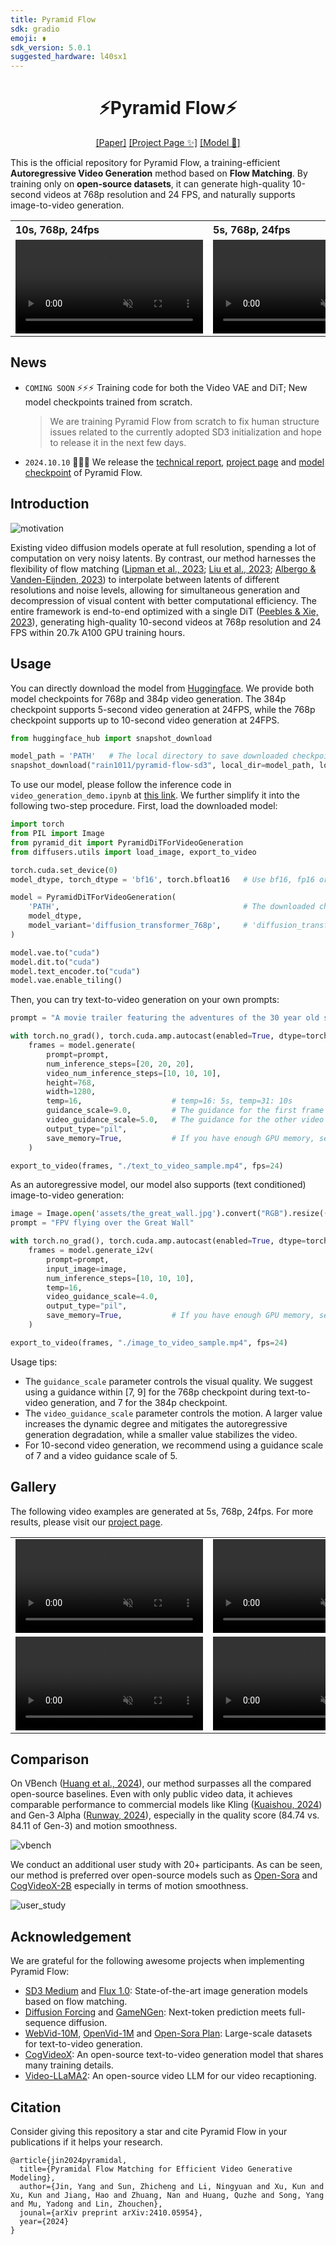 ```yaml
---
title: Pyramid Flow
sdk: gradio
emoji: ⚱️
sdk_version: 5.0.1
suggested_hardware: l40sx1
---
```

<div align="center">

# ⚡️Pyramid Flow⚡️

[[Paper]](https://arxiv.org/abs/2410.05954) [[Project Page ✨]](https://pyramid-flow.github.io) [[Model 🤗]](https://huggingface.co/rain1011/pyramid-flow-sd3)

</div>

This is the official repository for Pyramid Flow, a training-efficient **Autoregressive Video Generation** method based on **Flow Matching**. By training only on **open-source datasets**, it can generate high-quality 10-second videos at 768p resolution and 24 FPS, and naturally supports image-to-video generation.

<table class="center" border="0" style="width: 100%; text-align: left;">
<tr>
  <th>10s, 768p, 24fps</th>
  <th>5s, 768p, 24fps</th>
  <th>Image-to-video</th>
</tr>
<tr>
  <td><video src="https://github.com/user-attachments/assets/9935da83-ae56-4672-8747-0f46e90f7b2b" autoplay muted loop playsinline></video></td>
  <td><video src="https://github.com/user-attachments/assets/3412848b-64db-4d9e-8dbf-11403f6d02c5" autoplay muted loop playsinline></video></td>
  <td><video src="https://github.com/user-attachments/assets/3bd7251f-7b2c-4bee-951d-656fdb45f427" autoplay muted loop playsinline></video></td>
</tr>
</table>

## News

* `COMING SOON` ⚡️⚡️⚡️ Training code for both the Video VAE and DiT; New model checkpoints trained from scratch.
  
  > We are training Pyramid Flow from scratch to fix human structure issues related to the currently adopted SD3 initialization and hope to release it in the next few days.
* `2024.10.10`  🚀🚀🚀 We release the [technical report](https://arxiv.org/abs/2410.05954), [project page](https://pyramid-flow.github.io) and [model checkpoint](https://huggingface.co/rain1011/pyramid-flow-sd3) of Pyramid Flow.

## Introduction

![motivation](assets/motivation.jpg)

Existing video diffusion models operate at full resolution, spending a lot of computation on very noisy latents. By contrast, our method harnesses the flexibility of flow matching ([Lipman et al., 2023](https://openreview.net/forum?id=PqvMRDCJT9t); [Liu et al., 2023](https://openreview.net/forum?id=XVjTT1nw5z); [Albergo & Vanden-Eijnden, 2023](https://openreview.net/forum?id=li7qeBbCR1t)) to interpolate between latents of different resolutions and noise levels, allowing for simultaneous generation and decompression of visual content with better computational efficiency. The entire framework is end-to-end optimized with a single DiT ([Peebles & Xie, 2023](http://openaccess.thecvf.com/content/ICCV2023/html/Peebles_Scalable_Diffusion_Models_with_Transformers_ICCV_2023_paper.html)), generating high-quality 10-second videos at 768p resolution and 24 FPS within 20.7k A100 GPU training hours.

## Usage

You can directly download the model from [Huggingface](https://huggingface.co/rain1011/pyramid-flow-sd3). We provide both model checkpoints for 768p and 384p video generation. The 384p checkpoint supports 5-second video generation at 24FPS, while the 768p checkpoint supports up to 10-second video generation at 24FPS.

```python
from huggingface_hub import snapshot_download

model_path = 'PATH'   # The local directory to save downloaded checkpoint
snapshot_download("rain1011/pyramid-flow-sd3", local_dir=model_path, local_dir_use_symlinks=False, repo_type='model')
```


To use our model, please follow the inference code in `video_generation_demo.ipynb` at [this link](https://github.com/jy0205/Pyramid-Flow/blob/main/video_generation_demo.ipynb). We further simplify it into the following two-step procedure. First, load the downloaded model:

```python
import torch
from PIL import Image
from pyramid_dit import PyramidDiTForVideoGeneration
from diffusers.utils import load_image, export_to_video

torch.cuda.set_device(0)
model_dtype, torch_dtype = 'bf16', torch.bfloat16   # Use bf16, fp16 or fp32	

model = PyramidDiTForVideoGeneration(
    'PATH',                                         # The downloaded checkpoint dir
    model_dtype,
    model_variant='diffusion_transformer_768p',     # 'diffusion_transformer_384p'
)

model.vae.to("cuda")
model.dit.to("cuda")
model.text_encoder.to("cuda")
model.vae.enable_tiling()
```

Then, you can try text-to-video generation on your own prompts:

```python
prompt = "A movie trailer featuring the adventures of the 30 year old space man wearing a red wool knitted motorcycle helmet, blue sky, salt desert, cinematic style, shot on 35mm film, vivid colors"

with torch.no_grad(), torch.cuda.amp.autocast(enabled=True, dtype=torch_dtype):
    frames = model.generate(
        prompt=prompt,
        num_inference_steps=[20, 20, 20],
        video_num_inference_steps=[10, 10, 10],
        height=768,     
        width=1280,
        temp=16,                    # temp=16: 5s, temp=31: 10s
        guidance_scale=9.0,         # The guidance for the first frame
        video_guidance_scale=5.0,   # The guidance for the other video latent
        output_type="pil",
        save_memory=True,           # If you have enough GPU memory, set it to `False` to improve vae decoding speed
    )

export_to_video(frames, "./text_to_video_sample.mp4", fps=24)
```

As an autoregressive model, our model also supports (text conditioned) image-to-video generation:

```python
image = Image.open('assets/the_great_wall.jpg').convert("RGB").resize((1280, 768))
prompt = "FPV flying over the Great Wall"

with torch.no_grad(), torch.cuda.amp.autocast(enabled=True, dtype=torch_dtype):
    frames = model.generate_i2v(
        prompt=prompt,
        input_image=image,
        num_inference_steps=[10, 10, 10],
        temp=16,
        video_guidance_scale=4.0,
        output_type="pil",
        save_memory=True,           # If you have enough GPU memory, set it to `False` to improve vae decoding speed
    )

export_to_video(frames, "./image_to_video_sample.mp4", fps=24)
```

Usage tips:

* The `guidance_scale` parameter controls the visual quality. We suggest using a guidance within [7, 9] for the 768p checkpoint during text-to-video generation, and 7 for the 384p checkpoint.
* The `video_guidance_scale` parameter controls the motion. A larger value increases the dynamic degree and mitigates the autoregressive generation degradation, while a smaller value stabilizes the video.
* For 10-second video generation, we recommend using a guidance scale of 7 and a video guidance scale of 5.

## Gallery

The following video examples are generated at 5s, 768p, 24fps. For more results, please visit our [project page](https://pyramid-flow.github.io).

<table class="center" border="0" style="width: 100%; text-align: left;">
<tr>
  <td><video src="https://github.com/user-attachments/assets/5b44a57e-fa08-4554-84a2-2c7a99f2b343" autoplay muted loop playsinline></video></td>
  <td><video src="https://github.com/user-attachments/assets/5afd5970-de72-40e2-900d-a20d18308e8e" autoplay muted loop playsinline></video></td>
</tr>
<tr>
  <td><video src="https://github.com/user-attachments/assets/1d44daf8-017f-40e9-bf18-1e19c0a8983b" autoplay muted loop playsinline></video></td>
  <td><video src="https://github.com/user-attachments/assets/7f5dd901-b7d7-48cc-b67a-3c5f9e1546d2" autoplay muted loop playsinline></video></td>
</tr>
</table>

## Comparison

On VBench ([Huang et al., 2024](https://huggingface.co/spaces/Vchitect/VBench_Leaderboard)), our method surpasses all the compared open-source baselines. Even with only public video data, it achieves comparable performance to commercial models like Kling ([Kuaishou, 2024](https://kling.kuaishou.com/en)) and Gen-3 Alpha ([Runway, 2024](https://runwayml.com/research/introducing-gen-3-alpha)), especially in the quality score (84.74 vs. 84.11 of Gen-3) and motion smoothness.

![vbench](assets/vbench.jpg)

We conduct an additional user study with 20+ participants. As can be seen, our method is preferred over open-source models such as [Open-Sora](https://github.com/hpcaitech/Open-Sora) and [CogVideoX-2B](https://github.com/THUDM/CogVideo) especially in terms of motion smoothness.

![user_study](assets/user_study.jpg)

## Acknowledgement

We are grateful for the following awesome projects when implementing Pyramid Flow:

* [SD3 Medium](https://huggingface.co/stabilityai/stable-diffusion-3-medium) and [Flux 1.0](https://huggingface.co/black-forest-labs/FLUX.1-dev): State-of-the-art image generation models based on flow matching.
* [Diffusion Forcing](https://boyuan.space/diffusion-forcing) and [GameNGen](https://gamengen.github.io): Next-token prediction meets full-sequence diffusion.
* [WebVid-10M](https://github.com/m-bain/webvid), [OpenVid-1M](https://github.com/NJU-PCALab/OpenVid-1M) and [Open-Sora Plan](https://github.com/PKU-YuanGroup/Open-Sora-Plan): Large-scale datasets for text-to-video generation.
* [CogVideoX](https://github.com/THUDM/CogVideo): An open-source text-to-video generation model that shares many training details.
* [Video-LLaMA2](https://github.com/DAMO-NLP-SG/VideoLLaMA2): An open-source video LLM for our video recaptioning.

## Citation

Consider giving this repository a star and cite Pyramid Flow in your publications if it helps your research.
```
@article{jin2024pyramidal,
  title={Pyramidal Flow Matching for Efficient Video Generative Modeling},
  author={Jin, Yang and Sun, Zhicheng and Li, Ningyuan and Xu, Kun and Xu, Kun and Jiang, Hao and Zhuang, Nan and Huang, Quzhe and Song, Yang and Mu, Yadong and Lin, Zhouchen},
  jounal={arXiv preprint arXiv:2410.05954},
  year={2024}
}
```